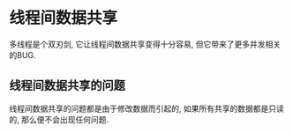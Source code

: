 # 线程间数据共享

多线程是个双刃剑, 它让线程间数据共享变得十分容易, 但它带来了更多并发相关的BUG.

## 线程间数据共享的问题

线程间数据共享的问题都是由于修改数据而引起的, 如果所有共享的数据都是只读的, 那么便不会出现任何问题.

